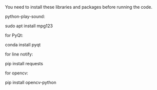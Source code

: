 You need to install these libraries and packages before running the code.

python-play-sound:

sudo apt install mpg123

for PyQt:

conda install pyqt

for line notify:

pip install requests

for opencv:

pip install opencv-python
